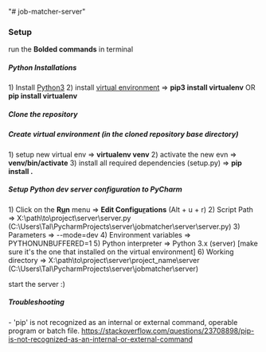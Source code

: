 "# job-matcher-server" 

<h3>Setup</h3>
run the <b>Bolded commands</b> in terminal

<h5>Python Installations</h5>
1) Install <a href="https://www.python.org/">Python3</a>
2) install <a href="https://virtualenv.pypa.io/en/stable/installation/">virtual environment</a> => <b>pip3 install virtualenv</b> OR <b>pip install virtualenv</b>

<h5>Clone the repository</h5>

<h5>Create virtual environment (in the cloned repository base directory)</h5>
1) setup new virtual env => <b>virtualenv venv</b>
2) activate the new evn => <b>venv/bin/activate</b>
3) install all required dependencies (setup.py) => <b>pip install .</b>

<h5>Setup Python dev server configuration to PyCharm</h5>
1) Click on the <b>R<u>u</u>n</b> menu => <b>Edit Configu<u>r</u>ations</b> (Alt + u + r)
2) Script Path => X:\path\to\project\server\server.py (C:\Users\Tal\PycharmProjects\server\jobmatcher\server\server.py)
3) Parameters => --mode=dev
4) Environment variables => PYTHONUNBUFFERED=1
5) Python interpreter => Python 3.x (server) [make sure it's the one that installed on the virtual environment] 
6) Working directory => X:\path\to\project\server\project_name\server (C:\Users\Tal\PycharmProjects\server\jobmatcher\server)

start the server :)

<h5>Troubleshooting</h5>
- 'pip' is not recognized as an internal or external command,
operable program or batch file.
<a href="https://stackoverflow.com/questions/23708898/pip-is-not-recognized-as-an-internal-or-external-command">https://stackoverflow.com/questions/23708898/pip-is-not-recognized-as-an-internal-or-external-command</a>

